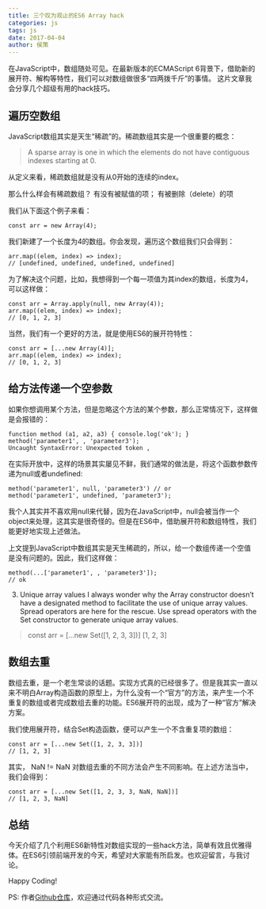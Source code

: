 ```yaml
---
title: 三个叹为观止的ES6 Array hack
categories: js
tags: js
date: 2017-04-04
author: 侯策
---
```


在JavaScript中，数组随处可见。在最新版本的ECMAScript 6背景下，借助新的展开符、解构等特性，我们可以对数组做很多“四两拨千斤”的事情。
这片文章我会分享几个超级有用的hack技巧。


## 遍历空数组
JavaScript数组其实是天生“稀疏”的。稀疏数组其实是一个很重要的概念：

>A sparse array is one in which the elements do not have contiguous indexes starting at 0.

从定义来看，稀疏数组就是没有从0开始的连续的index。

那么什么样会有稀疏数组？
有没有被赋值的项；
有被删除（delete）的项

我们从下面这个例子来看：

    const arr = new Array(4);

我们新建了一个长度为4的数组。你会发现，遍历这个数组我们只会得到：

    arr.map((elem, index) => index);
    // [undefined, undefined, undefined, undefined]

为了解决这个问题，比如，我想得到一个每一项值为其index的数组，长度为4，可以这样做：

    const arr = Array.apply(null, new Array(4));
    arr.map((elem, index) => index);
    // [0, 1, 2, 3]

当然，我们有一个更好的方法，就是使用ES6的展开符特性：

    const arr = [...new Array(4)];
    arr.map((elem, index) => index);
    // [0, 1, 2, 3]

## 给方法传递一个空参数
如果你想调用某个方法，但是忽略这个方法的某个参数，那么正常情况下，这样做是会报错的：

    function method (a1, a2, a3) { console.log('ok'); }
    method('parameter1', , 'parameter3');
    Uncaught SyntaxError: Unexpected token ,

在实际开放中，这样的场景其实屡见不鲜，我们通常的做法是，将这个函数参数传递为null或者undefined:

    method('parameter1', null, 'parameter3') // or
    method('parameter1', undefined, 'parameter3');

我个人其实并不喜欢用null来代替，因为在JavaScript中，null会被当作一个object来处理，这其实是很奇怪的。但是在ES6中，借助展开符和数组特性，我们能更好地实现上述做法。

上文提到JavaScript中数组其实是天生稀疏的，所以，给一个数组传递一个空值是没有问题的。因此，我们这样做：

    method(...['parameter1', , 'parameter3']);
    // ok


3. Unique array values
I always wonder why the Array constructor doesn’t have a designated method to facilitate the use of unique array values. Spread operators are here for the rescue. Use spread operators with the Set constructor to generate unique array values.
> const arr = [...new Set([1, 2, 3, 3])]
[1, 2, 3]

## 数组去重
数组去重，是一个老生常谈的话题。实现方式真的已经很多了。但是我其实一直以来不明白Array构造函数的原型上，为什么没有一个“官方”的方法，来产生一个不重复的数组或者完成数组去重的功能。ES6展开符的出现，成为了一种“官方”解决方案。

我们使用展开符，结合Set构造函数，便可以产生一个不含重复项的数组：

    const arr = [...new Set([1, 2, 3, 3])]
    // [1, 2, 3]
    
其实， NaN != NaN 对数组去重的不同方法会产生不同影响。在上述方法当中，我们会得到：

    const arr = [...new Set([1, 2, 3, 3, NaN, NaN])]
    // [1, 2, 3, NaN]   


## 总结
今天介绍了几个利用ES6新特性对数组实现的一些hack方法，简单有效且优雅得体。在ES6引领前端开发的今天，希望对大家能有所启发。也欢迎留言，与我讨论。

Happy Coding!

PS: 作者[Github仓库](https://github.com/HOUCe)，欢迎通过代码各种形式交流。
